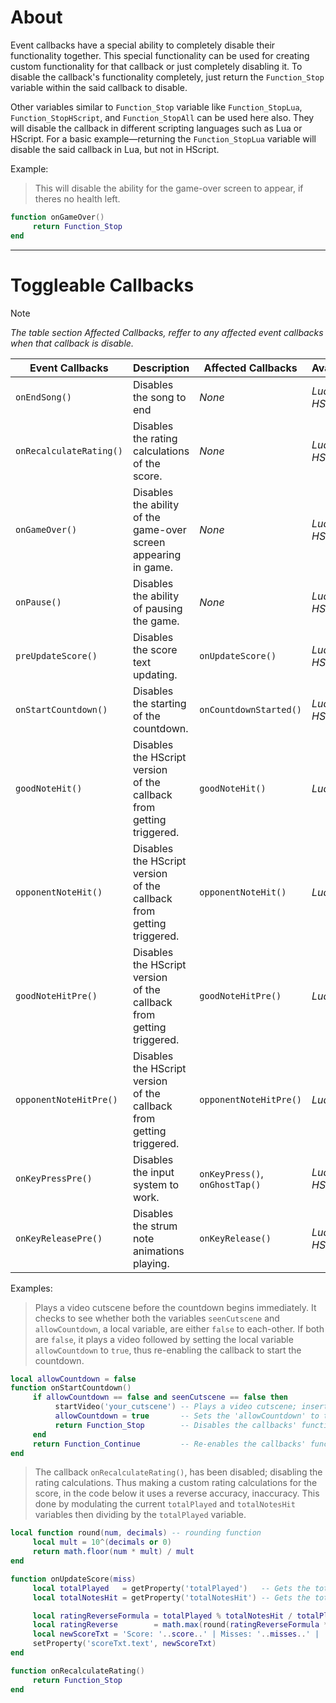 # About
Event callbacks have a special ability to completely disable their functionality together. This special functionality can be used for creating custom functionality for that callback or just completely disabling it. To disable the callback's functionality completely, just return the `Function_Stop` variable within the said callback to disable.

Other variables similar to `Function_Stop` variable like `Function_StopLua`, `Function_StopHScript`, and `Function_StopAll` can be used here also. They will disable the callback in different scripting languages such as Lua or HScript. For a basic example—returning the `Function_StopLua` variable will disable the said callback in Lua, but not in HScript.

Example:
> This will disable the ability for the game-over screen to appear, if theres no health left.
```lua
function onGameOver()
     return Function_Stop
end
```

***

# Toggleable Callbacks
> [!NOTE]
> _The table section Affected Callbacks, reffer to any affected event callbacks when that callback is disable._

| Event Callbacks 	| Description 	| Affected Callbacks 	| Availability 	|
|---	|---	|---	|---	|
| `onEndSong()` 	| Disables the song to end 	| *None* 	| *Lua*, *HScript* 	|
| `onRecalculateRating()` 	| Disables the rating calculations of the score. 	| *None* 	| *Lua*, *HScript* 	|
| `onGameOver()` 	| Disables the ability of the game-over screen <br>appearing in game. 	| *None* 	| *Lua*, *HScript* 	|
| `onPause()` 	| Disables the ability of pausing the game. 	| *None* 	| *Lua*, *HScript* 	|
| `preUpdateScore()` 	| Disables the score text updating. 	| `onUpdateScore()` 	| *Lua*, *HScript* 	|
| `onStartCountdown()` 	| Disables the starting of the countdown. 	| `onCountdownStarted()` 	| *Lua*, *HScript* 	|
| `goodNoteHit()` 	| Disables the HScript version <br>of the callback from getting triggered. 	| `goodNoteHit()` 	| *Lua* 	|
| `opponentNoteHit()` 	| Disables the HScript version <br>of the callback from getting triggered. 	| `opponentNoteHit()` 	| *Lua* 	|
| `goodNoteHitPre()` 	| Disables the HScript version <br>of the callback from getting triggered. 	| `goodNoteHitPre()` 	| *Lua* 	|
| `opponentNoteHitPre()` 	| Disables the HScript version <br>of the callback from getting triggered. 	| `opponentNoteHitPre()` 	| *Lua* 	|
| `onKeyPressPre()` 	| Disables the input system to work. 	| `onKeyPress()`, `onGhostTap()` 	| *Lua*, *HScript* 	|
| `onKeyReleasePre()` 	| Disables the strum note animations playing. 	| `onKeyRelease()` 	| *Lua*, *HScript* 	|

Examples:
> Plays a video cutscene before the countdown begins immediately. It checks to see whether both the variables `seenCutscene` and `allowCountdown`, a local variable, are either `false` to each-other. If both are `false`, it plays a video followed by setting the local variable `allowCountdown` to `true`, thus re-enabling the callback to start the countdown.
```lua
local allowCountdown = false
function onStartCountdown()
     if allowCountdown == false and seenCutscene == false then
          startVideo('your_cutscene') -- Plays a video cutscene; insert your video file from "videos/name.mp4"
          allowCountdown = true       -- Sets the 'allowCountdown' to true to re-enable the callback
          return Function_Stop        -- Disables the callbacks' functionality
     end
     return Function_Continue         -- Re-enables the callbacks' functionality, after playing the video
end
```

> The callback `onRecalculateRating()`, has been disabled; disabling the rating calculations. Thus making a custom rating calculations for the score, in the code below it uses a reverse accuracy, inaccuracy. This done by modulating the current `totalPlayed` and `totalNotesHit` variables then dividing by the `totalPlayed` variable.
```lua
local function round(num, decimals) -- rounding function
     local mult = 10^(decimals or 0)
     return math.floor(num * mult) / mult
end

function onUpdateScore(miss)
     local totalPlayed   = getProperty('totalPlayed')   -- Gets the total note hits and misses
     local totalNotesHit = getProperty('totalNotesHit') -- Gets the total note hits

     local ratingReverseFormula = totalPlayed % totalNotesHit / totalPlayed         -- reverse accuracy
     local ratingReverse        = math.max(round(ratingReverseFormula * 100, 2), 0) -- rounding and filtering shit
     local newScoreTxt = 'Score: '..score..' | Misses: '..misses..' | '..'Inaccuracy: '..ratingReverse ..'%'
     setProperty('scoreTxt.text', newScoreTxt)
end

function onRecalculateRating()
     return Function_Stop
end
```